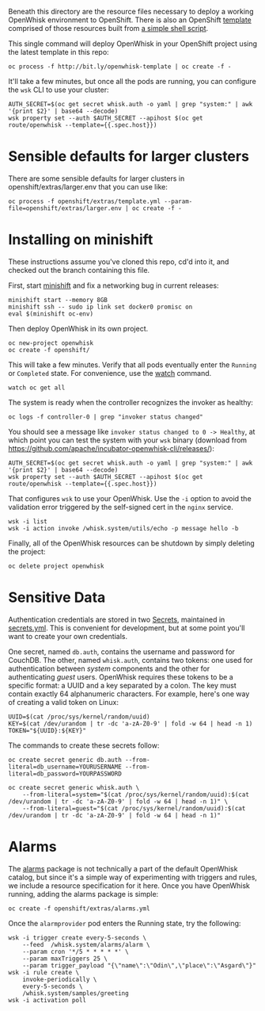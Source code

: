 Beneath this directory are the resource files necessary to deploy a
working OpenWhisk environment to OpenShift. There is also an OpenShift
[template](extras/template.yml) comprised of those resources built
from [a simple shell script](../tools/openshift-template.sh). 

This single command will deploy OpenWhisk in your OpenShift project
using the latest template in this repo:

    oc process -f http://bit.ly/openwhisk-template | oc create -f -

It'll take a few minutes, but once all the pods are running, you can
configure the `wsk` CLI to use your cluster:

    AUTH_SECRET=$(oc get secret whisk.auth -o yaml | grep "system:" | awk '{print $2}' | base64 --decode)
    wsk property set --auth $AUTH_SECRET --apihost $(oc get route/openwhisk --template={{.spec.host}})

# Sensible defaults for larger clusters

There are some sensible defaults for larger clusters in
openshift/extras/larger.env that you can use like:

    oc process -f openshift/extras/template.yml --param-file=openshift/extras/larger.env | oc create -f -

# Installing on minishift

These instructions assume you've cloned this repo, cd'd into it, and
checked out the branch containing this file.

First, start [minishift](https://github.com/minishift/minishift/) and
fix a networking bug in current releases:

    minishift start --memory 8GB
    minishift ssh -- sudo ip link set docker0 promisc on
    eval $(minishift oc-env)

Then deploy OpenWhisk in its own project.

    oc new-project openwhisk
    oc create -f openshift/

This will take a few minutes. Verify that all pods eventually enter
the `Running` or `Completed` state. For convenience, use the
[watch](https://en.wikipedia.org/wiki/Watch_(Unix)) command.

    watch oc get all

The system is ready when the controller recognizes the invoker as
healthy:

    oc logs -f controller-0 | grep "invoker status changed"

You should see a message like `invoker status changed to 0 ->
Healthy`, at which point you can test the system with your `wsk`
binary (download from
https://github.com/apache/incubator-openwhisk-cli/releases/):

    AUTH_SECRET=$(oc get secret whisk.auth -o yaml | grep "system:" | awk '{print $2}' | base64 --decode)
    wsk property set --auth $AUTH_SECRET --apihost $(oc get route/openwhisk --template={{.spec.host}})

That configures `wsk` to use your OpenWhisk. Use the `-i` option to
avoid the validation error triggered by the self-signed cert in the
`nginx` service.

    wsk -i list
    wsk -i action invoke /whisk.system/utils/echo -p message hello -b

Finally, all of the OpenWhisk resources can be shutdown by simply
deleting the project:

    oc delete project openwhisk

# Sensitive Data

Authentication credentials are stored in two
[Secrets](https://kubernetes.io/docs/concepts/configuration/secret/),
maintained in [secrets.yml](secrets.yml). This is
convenient for development, but at some point you'll want to create
your own credentials.

One secret, named `db.auth`, contains the username and password for
CouchDB. The other, named `whisk.auth`, contains two tokens: one used
for authentication between *system* components and the other for
authenticating *guest* users. OpenWhisk requires these tokens to be a
specific format: a UUID and a key separated by a colon. The key must
contain exactly 64 alphanumeric characters. For example, here's one
way of creating a valid token on Linux:

    UUID=$(cat /proc/sys/kernel/random/uuid)
    KEY=$(cat /dev/urandom | tr -dc 'a-zA-Z0-9' | fold -w 64 | head -n 1)
    TOKEN="${UUID}:${KEY}"

The commands to create these secrets follow:

    oc create secret generic db.auth --from-literal=db_username=YOURUSERNAME --from-literal=db_password=YOURPASSWORD

    oc create secret generic whisk.auth \
        --from-literal=system="$(cat /proc/sys/kernel/random/uuid):$(cat /dev/urandom | tr -dc 'a-zA-Z0-9' | fold -w 64 | head -n 1)" \
        --from-literal=guest="$(cat /proc/sys/kernel/random/uuid):$(cat /dev/urandom | tr -dc 'a-zA-Z0-9' | fold -w 64 | head -n 1)"

# Alarms

The
[alarms](https://github.com/apache/incubator-openwhisk-package-alarms)
package is not technically a part of the default OpenWhisk catalog,
but since it's a simple way of experimenting with triggers and rules,
we include a resource specification for it here. Once you have
OpenWhisk running, adding the alarms package is simple:

    oc create -f openshift/extras/alarms.yml

Once the `alarmprovider` pod enters the Running state, try the
following:

```
wsk -i trigger create every-5-seconds \
    --feed  /whisk.system/alarms/alarm \
    --param cron '*/5 * * * * *' \
    --param maxTriggers 25 \
    --param trigger_payload "{\"name\":\"Odin\",\"place\":\"Asgard\"}"
wsk -i rule create \
    invoke-periodically \
    every-5-seconds \
    /whisk.system/samples/greeting
wsk -i activation poll
```
